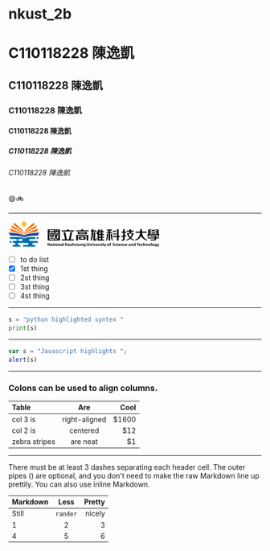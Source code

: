 # nkust_2b
# C110118228 陳逸凱
## C110118228 陳逸凱
### C110118228 陳逸凱
#### C110118228 陳逸凱
##### C110118228 陳逸凱
###### C110118228 陳逸凱

😄🚲

----

![NKUST](logo.png "NKUST")

- [ ] to do list
- [x] 1st thing
- [ ] 2st thing
- [ ] 3st thing
- [ ] 4st thing

---

```python
s = "python highlighted syntex "
print(s)
```
---

```js
var s = "Javascript highlights ";
alert(s)
````
---

### Colons can be used to align columns.
|  Table  | Are |  Cool  |
| :-------|:-------:|-------:|
|col 3 is|right-aligned|$1600|
|col 2 is|centered|$12|
|zebra stripes|are neat|$1|

---

<p>There must be at least 3 dashes separating each header cell.
The outer pipes () are optional, and you don't need to make the
raw Markdown line up prettily. You can also use inline Markdown.</p>

|Markdown|Less|Pretty|
| :----|:----:|-----:|
|Still| `rander`|nicely|
|  1  |    2    |   3  |
|  4  |    5    |   6  |
